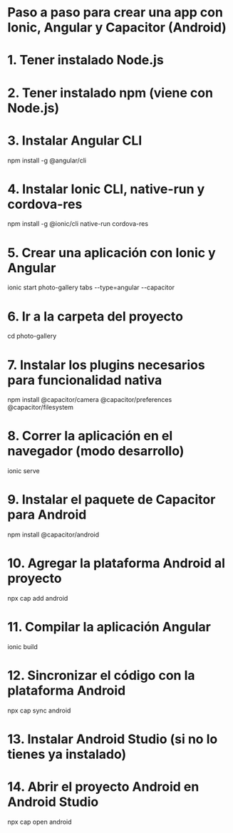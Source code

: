 # Paso a paso para crear una app con Ionic, Angular y Capacitor (Android)

# 1. Tener instalado Node.js

# 2. Tener instalado npm (viene con Node.js)

# 3. Instalar Angular CLI
npm install -g @angular/cli

# 4. Instalar Ionic CLI, native-run y cordova-res
npm install -g @ionic/cli native-run cordova-res

# 5. Crear una aplicación con Ionic y Angular
ionic start photo-gallery tabs --type=angular --capacitor

# 6. Ir a la carpeta del proyecto
cd photo-gallery

# 7. Instalar los plugins necesarios para funcionalidad nativa
npm install @capacitor/camera @capacitor/preferences @capacitor/filesystem

# 8. Correr la aplicación en el navegador (modo desarrollo)
ionic serve

# 9. Instalar el paquete de Capacitor para Android
npm install @capacitor/android

# 10. Agregar la plataforma Android al proyecto
npx cap add android

# 11. Compilar la aplicación Angular
ionic build

# 12. Sincronizar el código con la plataforma Android
npx cap sync android

# 13. Instalar Android Studio (si no lo tienes ya instalado)

# 14. Abrir el proyecto Android en Android Studio
npx cap open android